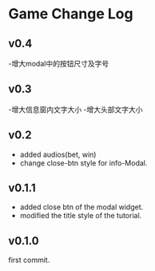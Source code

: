 Game Change Log
==========
## v0.4
-增大modal中的按钮尺寸及字号

## v0.3
-增大信息窗内文字大小
-增大头部文字大小

## v0.2
- added audios(bet, win)
- change close-btn style for info-Modal.

## v0.1.1
- added close btn of the modal widget.
- modified the title style of the tutorial.

## v0.1.0
first commit.